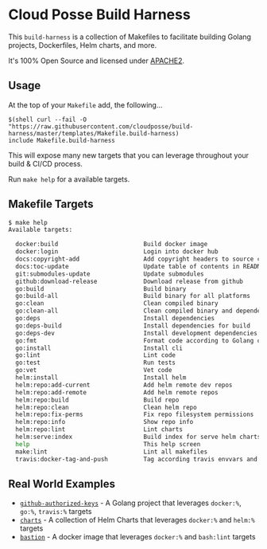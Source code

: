 # Cloud Posse Build Harness

This `build-harness` is a collection of Makefiles to facilitate building Golang projects, Dockerfiles, Helm charts, and more. 

It's 100% Open Source and licensed under [APACHE2](LICENSE).


## Usage

At the top of your `Makefile` add, the following...

```make
$(shell curl --fail -O "https://raw.githubusercontent.com/cloudposse/build-harness/master/templates/Makefile.build-harness)
include Makefile.build-harness
```

This will expose many new targets that you can leverage throughout your build & CI/CD process.

Run `make help` for a available targets.


## Makefile Targets

```bash
$ make help
Available targets:

  docker:build                        Build docker image
  docker:login                        Login into docker hub
  docs:copyright-add                  Add copyright headers to source code
  docs:toc-update                     Update table of contents in README.md
  git:submodules-update               Update submodules
  github:download-release             Download release from github
  go:build                            Build binary
  go:build-all                        Build binary for all platforms
  go:clean                            Clean compiled binary
  go:clean-all                        Clean compiled binary and dependency
  go:deps                             Install dependencies
  go:deps-build                       Install dependencies for build
  go:deps-dev                         Install development dependencies
  go:fmt                              Format code according to Golang convention
  go:install                          Install cli
  go:lint                             Lint code
  go:test                             Run tests
  go:vet                              Vet code
  helm:install                        Install helm
  helm:repo:add-current               Add helm remote dev repos
  helm:repo:add-remote                Add helm remote repos
  helm:repo:build                     Build repo
  helm:repo:clean                     Clean helm repo
  helm:repo:fix-perms                 Fix repo filesystem permissions
  helm:repo:info                      Show repo info
  helm:repo:lint                      Lint charts
  helm:serve:index                    Build index for serve helm charts
  help                                This help screen
  make:lint                           Lint all makefiles
  travis:docker-tag-and-push          Tag according travis envvars and push
```


## Real World Examples

- [`github-authorized-keys`](https://github.com/cloudposse/github-authorized-keys/) - A Golang project that leverages `docker:%`, `go:%`, `travis:%` targets
- [`charts`](https://github.com/cloudposse/charts/) - A collection of Helm Charts that leverages `docker:%` and `helm:%` targets
- [`bastion`](https://github.com/cloudposse/bastion/) - A docker image that leverages `docker:%` and `bash:lint` targets





